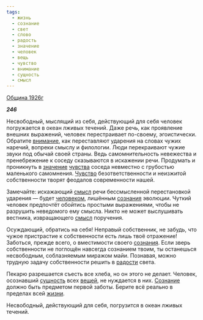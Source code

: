 ```yaml
---
tags:
  - жизнь
  - сознание
  - свет
  - слово
  - радость
  - значение
  - человек
  - вещь
  - чувство
  - внимание
  - сущность
  - смысл
---
```

[Община 1926г](https://127.0.0.1:4002/agni/1926)

___246___

Несвободный, мыслящий из себя, действующий для себя человек погружается в океан лживых течений. Даже речь, как проявление внешних выражений, человек перестраивает по-своему, эгоистически. Обратите [внимание](../../../tags/#внимание), как переставляют ударения на словах чужих наречий, вопреки смыслу и филологии. Люди перекраивают чужие звуки под обычай своей страны. Ведь самомнительность невежества и пренебрежение к соседу сказываются в искажении речи. Продумать и проникнуть в [значение](../../../tags/#значение) [чувства](../../../tags/#чувство) соседа невместно с грубостью маленького самомнения. [Чувство](../../../tags/#чувство) безответственности и неизжитой собственности творят феодалов современности нашей.   

Замечайте: искажающий [смысл](../../../tags/#смысл) речи бессмысленной перестановкой ударения — будет [человеком](../../../tags/#человек), лишённым [сознания](../../../tags/#[сознание](../../../tags/#сознание)) эволюции. Чуткий человек предпочтёт обойтись простыми выражениями, чтобы не разрушить неведомого ему смысла. Никто не может выслушивать вестника, извращающего [смысл](../../../tags/#смысл) поручения.   

Осуждающий, обратись на себя! Неправый собственник, не забудь, что чужое пристрастие к собственности есть лишь твоё отражение! Заботься, прежде всего, о вместимости своего [сознания](../../../tags/#[сознание](../../../tags/#сознание)). Если зверь собственности не поглощён навсегда сознанием твоим, ты останешься несвободным, соблазняемым миражом майи. Познавая, можно трудную задачу собственности решить в [радости](../../../tags/#радость) света.   

Пекарю разрешается съесть все хлеба, но он этого не делает. Человек, осознавший [сущность](../../../tags/#сущность) всех [вещей](../../../tags/#вещь), не нуждается в них. [Сознание](../../../tags/#сознание) должно быть предметом первой заботы. Берите всё реально в пределах всей [жизни](../../../tags/#жизнь).   

Несвободный, действующий для себя, погрузится в океан лживых течений.   

